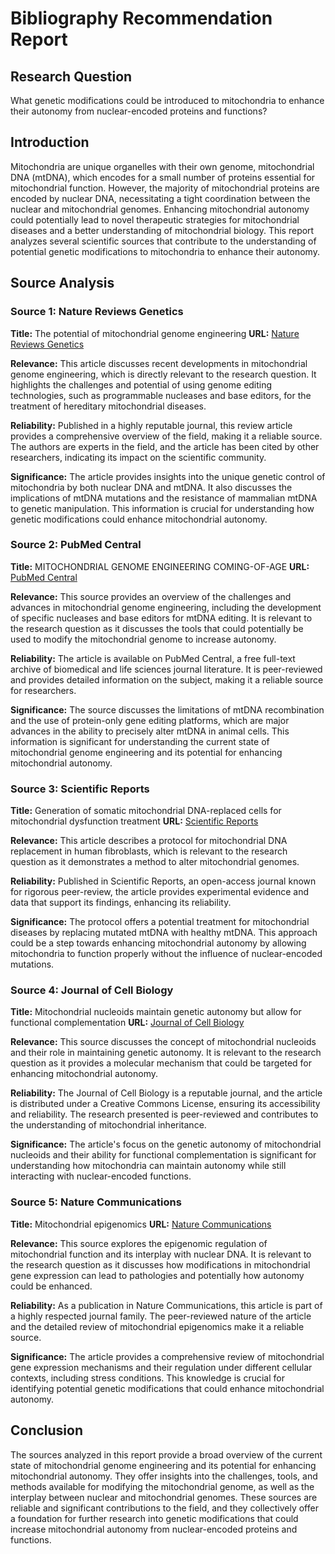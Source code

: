 # Bibliography Recommendation Report

## Research Question
What genetic modifications could be introduced to mitochondria to enhance their autonomy from nuclear-encoded proteins and functions?

## Introduction
Mitochondria are unique organelles with their own genome, mitochondrial DNA (mtDNA), which encodes for a small number of proteins essential for mitochondrial function. However, the majority of mitochondrial proteins are encoded by nuclear DNA, necessitating a tight coordination between the nuclear and mitochondrial genomes. Enhancing mitochondrial autonomy could potentially lead to novel therapeutic strategies for mitochondrial diseases and a better understanding of mitochondrial biology. This report analyzes several scientific sources that contribute to the understanding of potential genetic modifications to mitochondria to enhance their autonomy.

## Source Analysis

### Source 1: Nature Reviews Genetics
**Title:** The potential of mitochondrial genome engineering
**URL:** [Nature Reviews Genetics](https://www.nature.com/articles/s41576-021-00432-x)

**Relevance:** This article discusses recent developments in mitochondrial genome engineering, which is directly relevant to the research question. It highlights the challenges and potential of using genome editing technologies, such as programmable nucleases and base editors, for the treatment of hereditary mitochondrial diseases.

**Reliability:** Published in a highly reputable journal, this review article provides a comprehensive overview of the field, making it a reliable source. The authors are experts in the field, and the article has been cited by other researchers, indicating its impact on the scientific community.

**Significance:** The article provides insights into the unique genetic control of mitochondria by both nuclear DNA and mtDNA. It also discusses the implications of mtDNA mutations and the resistance of mammalian mtDNA to genetic manipulation. This information is crucial for understanding how genetic modifications could enhance mitochondrial autonomy.

### Source 2: PubMed Central
**Title:** MITOCHONDRIAL GENOME ENGINEERING COMING-OF-AGE
**URL:** [PubMed Central](https://www.ncbi.nlm.nih.gov/pmc/articles/PMC9283244/)

**Relevance:** This source provides an overview of the challenges and advances in mitochondrial genome engineering, including the development of specific nucleases and base editors for mtDNA editing. It is relevant to the research question as it discusses the tools that could potentially be used to modify the mitochondrial genome to increase autonomy.

**Reliability:** The article is available on PubMed Central, a free full-text archive of biomedical and life sciences journal literature. It is peer-reviewed and provides detailed information on the subject, making it a reliable source for researchers.

**Significance:** The source discusses the limitations of mtDNA recombination and the use of protein-only gene editing platforms, which are major advances in the ability to precisely alter mtDNA in animal cells. This information is significant for understanding the current state of mitochondrial genome engineering and its potential for enhancing mitochondrial autonomy.

### Source 3: Scientific Reports
**Title:** Generation of somatic mitochondrial DNA-replaced cells for mitochondrial dysfunction treatment
**URL:** [Scientific Reports](https://www.nature.com/articles/s41598-021-90316-1)

**Relevance:** This article describes a protocol for mitochondrial DNA replacement in human fibroblasts, which is relevant to the research question as it demonstrates a method to alter mitochondrial genomes.

**Reliability:** Published in Scientific Reports, an open-access journal known for rigorous peer-review, the article provides experimental evidence and data that support its findings, enhancing its reliability.

**Significance:** The protocol offers a potential treatment for mitochondrial diseases by replacing mutated mtDNA with healthy mtDNA. This approach could be a step towards enhancing mitochondrial autonomy by allowing mitochondria to function properly without the influence of nuclear-encoded mutations.

### Source 4: Journal of Cell Biology
**Title:** Mitochondrial nucleoids maintain genetic autonomy but allow for functional complementation
**URL:** [Journal of Cell Biology](https://rupress.org/jcb/article/181/7/1117/45294/Mitochondrial-nucleoids-maintain-genetic-autonomy)

**Relevance:** This source discusses the concept of mitochondrial nucleoids and their role in maintaining genetic autonomy. It is relevant to the research question as it provides a molecular mechanism that could be targeted for enhancing mitochondrial autonomy.

**Reliability:** The Journal of Cell Biology is a reputable journal, and the article is distributed under a Creative Commons License, ensuring its accessibility and reliability. The research presented is peer-reviewed and contributes to the understanding of mitochondrial inheritance.

**Significance:** The article's focus on the genetic autonomy of mitochondrial nucleoids and their ability for functional complementation is significant for understanding how mitochondria can maintain autonomy while still interacting with nuclear-encoded functions.

### Source 5: Nature Communications
**Title:** Mitochondrial epigenomics
**URL:** [Nature Communications](https://www.ncbi.nlm.nih.gov/pmc/articles/PMC7017415/)

**Relevance:** This source explores the epigenomic regulation of mitochondrial function and its interplay with nuclear DNA. It is relevant to the research question as it discusses how modifications in mitochondrial gene expression can lead to pathologies and potentially how autonomy could be enhanced.

**Reliability:** As a publication in Nature Communications, this article is part of a highly respected journal family. The peer-reviewed nature of the article and the detailed review of mitochondrial epigenomics make it a reliable source.

**Significance:** The article provides a comprehensive review of mitochondrial gene expression mechanisms and their regulation under different cellular contexts, including stress conditions. This knowledge is crucial for identifying potential genetic modifications that could enhance mitochondrial autonomy.

## Conclusion
The sources analyzed in this report provide a broad overview of the current state of mitochondrial genome engineering and its potential for enhancing mitochondrial autonomy. They offer insights into the challenges, tools, and methods available for modifying the mitochondrial genome, as well as the interplay between nuclear and mitochondrial genomes. These sources are reliable and significant contributions to the field, and they collectively offer a foundation for further research into genetic modifications that could increase mitochondrial autonomy from nuclear-encoded proteins and functions.